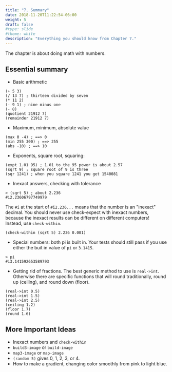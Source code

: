 ```yaml
---
title: "7. Summary"
date: 2018-11-20T11:22:54-06:00
weight: 5
draft: false
#type: slide
#theme: white
description: "Everything you should know from Chapter 7."
---
```


The chapter is about doing math with numbers. 

## Essential summary

* Basic arithmetic
```racket
(+ 5 3)
(/ 13 7) ; thirteen divided by seven
(* 11 2)
(- 9 1) ; nine minus one
(- 8)
(quotient 21912 7)
(remainder 21912 7)
```

* Maximum, minimum, absolute value
```racket
(max 0 -4) ; ==> 0
(min 255 300) ; ==> 255
(abs -10) ; ==> 10
```

* Exponents, square root, squaring:
```racket
(expt 1.01 95) ; 1.01 to the 95 power is about 2.57
(sqrt 9) ; square root of 9 is three
(sqr 1241) ; when you square 1241 you get 1540081
```

* Inexact answers, checking with tolerance
```racket
> (sqrt 5) ; about 2.236
#i2.23606797749979
```
The `#i` at the start of `#i2.236...` means that the number is an "inexact" decimal. 
You should never use check-expect with inexact numbers, because the inexact results can be different on different computers! Instead, use `check-within`.
```racket
(check-within (sqrt 5) 2.236 0.001)
```

* Special numbers: both pi is built in. Your tests should still pass if you use either the buit in value of `pi` or `3.1415`.
```racket
> pi
#i3.141592653589793
```

* Getting rid of fractions. The best generic method to use is `real->int`. Otherwise there are specific functions that will round traditionally, round up (ceiling), and round down (floor). 
```racket
(real->int 0.5)
(real->int 1.5)
(real->int 2.5)
(ceiling 1.2)
(floor 1.7)
(round 1.6)
```

## More Important Ideas

* Inexact numbers and `check-within`
* `build3-image` or `build-image`
* `map3-image` or `map-image`
* `(random 5)` gives 0, 1, 2, 3, or 4.
* How to make a gradient, changing color smoothly from pink to light blue.

